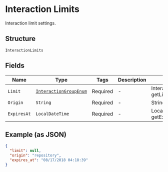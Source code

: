 
# Interaction Limits

Interaction limit settings.

## Structure

`InteractionLimits`

## Fields

| Name | Type | Tags | Description | Getter | Setter |
|  --- | --- | --- | --- | --- | --- |
| `Limit` | [`InteractionGroupEnum`](../../doc/models/interaction-group-enum.md) | Required | - | InteractionGroupEnum getLimit() | setLimit(InteractionGroupEnum limit) |
| `Origin` | `String` | Required | - | String getOrigin() | setOrigin(String origin) |
| `ExpiresAt` | `LocalDateTime` | Required | - | LocalDateTime getExpiresAt() | setExpiresAt(LocalDateTime expiresAt) |

## Example (as JSON)

```json
{
  "limit": null,
  "origin": "repository",
  "expires_at": "08/17/2018 04:18:39"
}
```

